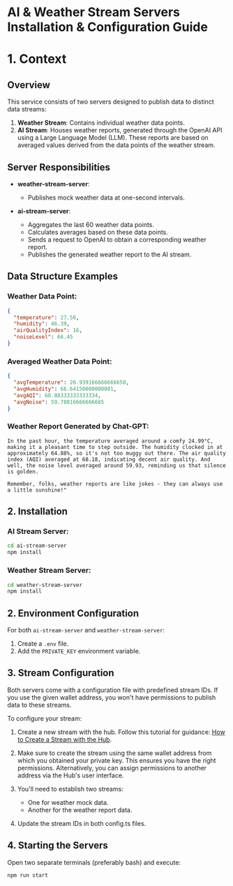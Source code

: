 # **AI & Weather Stream Servers Installation & Configuration Guide**

# **1. Context**

## **Overview**

This service consists of two servers designed to publish data to distinct data streams:

1. **Weather Stream**: Contains individual weather data points.
2. **AI Stream**: Houses weather reports, generated through the OpenAI API using a Large Language Model (LLM). These reports are based on averaged values derived from the data points of the weather stream.

## **Server Responsibilities**

- **weather-stream-server**:

  - Publishes mock weather data at one-second intervals.

- **ai-stream-server**:
  - Aggregates the last 60 weather data points.
  - Calculates averages based on these data points.
  - Sends a request to OpenAI to obtain a corresponding weather report.
  - Publishes the generated weather report to the AI stream.

## **Data Structure Examples**

### **Weather Data Point**:

```json
{
  "temperature": 27.56,
  "humidity": 46.39,
  "airQualityIndex": 16,
  "noiseLevel": 66.45
}
```

### **Averaged Weather Data Point**:

```json
{
  "avgTemperature": 26.939166666666658,
  "avgHumidity": 66.64150000000001,
  "avgAQI": 68.88333333333334,
  "avgNoise": 59.78016666666665
}
```

### **Weather Report Generated by Chat-GPT**:

```
In the past hour, the temperature averaged around a comfy 24.99°C, making it a pleasant time to step outside. The humidity clocked in at approximately 64.88%, so it's not too muggy out there. The air quality index (AQI) averaged at 68.18, indicating decent air quality. And well, the noise level averaged around 59.93, reminding us that silence is golden.

Remember, folks, weather reports are like jokes - they can always use a little sunshine!"
```

## **2. Installation**

### **AI Stream Server**:

```bash
cd ai-stream-server
npm install
```

### **Weather Stream Server**:

```bash
cd weather-stream-server
npm install
```

## **2. Environment Configuration**

For both `ai-stream-server` and `weather-stream-server`:

1. Create a `.env` file.
2. Add the `PRIVATE_KEY` environment variable.

## **3. Stream Configuration**

Both servers come with a configuration file with predefined stream IDs. If you use the given wallet address, you won't have permissions to publish data to these streams.

To configure your stream:

1. Create a new stream with the hub. Follow this tutorial for guidance:
   [How to Create a Stream with the Hub](https://www.loom.com/share/6f06b3b19b1a4787a7807853793b3834?sid=0f08e218-f932-4c35-838c-6ed212462636).

2. Make sure to create the stream using the same wallet address from which you obtained your private key. This ensures you have the right permissions. Alternatively, you can assign permissions to another address via the Hub's user interface.

3. You'll need to establish two streams:
   - One for weather mock data.
   - Another for the weather report data.
  
4. Update the stream IDs in both config.ts files.

## **4. Starting the Servers**

Open two separate terminals (preferably bash) and execute:

```bash
npm run start
```
